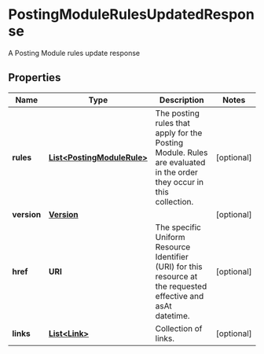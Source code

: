 

# PostingModuleRulesUpdatedResponse

A Posting Module rules update response

## Properties

Name | Type | Description | Notes
------------ | ------------- | ------------- | -------------
**rules** | [**List&lt;PostingModuleRule&gt;**](PostingModuleRule.md) | The posting rules that apply for the Posting Module. Rules are evaluated in the order they occur in this collection. |  [optional]
**version** | [**Version**](Version.md) |  |  [optional]
**href** | **URI** | The specific Uniform Resource Identifier (URI) for this resource at the requested effective and asAt datetime. |  [optional]
**links** | [**List&lt;Link&gt;**](Link.md) | Collection of links. |  [optional]



